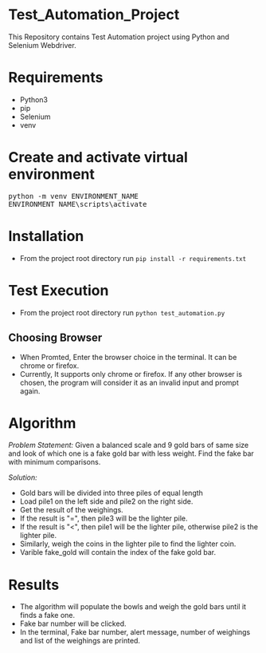 # Test_Automation_Project

This Repository contains Test Automation project using Python and Selenium Webdriver.

# Requirements

* Python3
* pip
* Selenium
* venv

# Create and activate virtual environment

<pre>
python -m venv ENVIRONMENT_NAME
ENVIRONMENT_NAME\scripts\activate</pre>
  
# Installation

* From the project root directory run  `pip install -r requirements.txt`

# Test Execution

 * From the project root directory run  `python test_automation.py`

## Choosing Browser

 * When Promted, Enter the browser choice in the terminal. It can be chrome or firefox.
 * Currently, It supports only chrome or firefox. If any other browser is chosen, the program will consider it as an invalid input and prompt again.

# Algorithm

*Problem Statement:* Given a balanced scale and 9 gold bars of same size and look of which one is a fake gold bar with less weight. Find the fake bar with minimum comparisons.

*Solution:*

* Gold bars will be divided into three piles of equal length
* Load pile1 on the left side and pile2 on the right side.
* Get the result of the weighings.
* If the result is "=", then pile3 will be the lighter pile.
* If the result is "<", then pile1 will be the lighter pile, otherwise pile2 is the lighter pile.
* Similarly, weigh the coins in the lighter pile to find the lighter coin.
* Varible fake_gold will contain the index of the fake gold bar. 


# Results

* The algorithm will populate the bowls and weigh the gold bars until it finds a fake one.
* Fake bar number will be clicked.
* In the terminal, Fake bar number, alert message, number of weighings and list of the weighings are printed.





